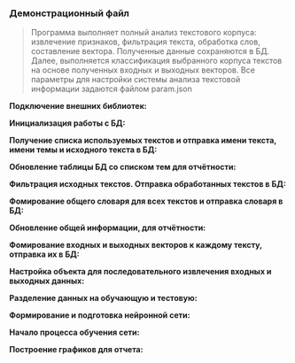 ### Демонстрационный файл

> Программа выполняет полный анализ текстового корпуса:
> извлечение признаков, фильтрация текста, обработка слов,
> составление вектора. Полученные данные сохраняются в БД.
> Далее, выполняется классификация выбранного корпуса текстов
> на основе полученных входных и выходных векторов.
> Все параметры для настройки системы анализа текстовой 
> информации задаются файлом param.json


**Подключение внешних библиотек:**

**Инициализация работы с БД:**

**Получение списка используемых текстов и отправка имени текста, 
имени темы и исходного текста в БД:**

**Обновление таблицы БД со списком тем для отчётности:**

**Фильтрация исходных текстов. Отправка обработанных текстов в БД:**

**Фомирование общего словаря для всех текстов и отправка
словаря в БД:**

**Обновление общей информации, для отчётности:**

**Фомирование входных и выходных векторов к каждому тексту,
отправка их в БД:**

**Настройка объекта для последовательного извлечения 
входных и выходных данных:**

**Разделение данных на обучающую и тестовую:**

**Формирование и подготовка нейронной сети:**

**Начало процесса обучения сети:**

**Построение графиков для отчета:**